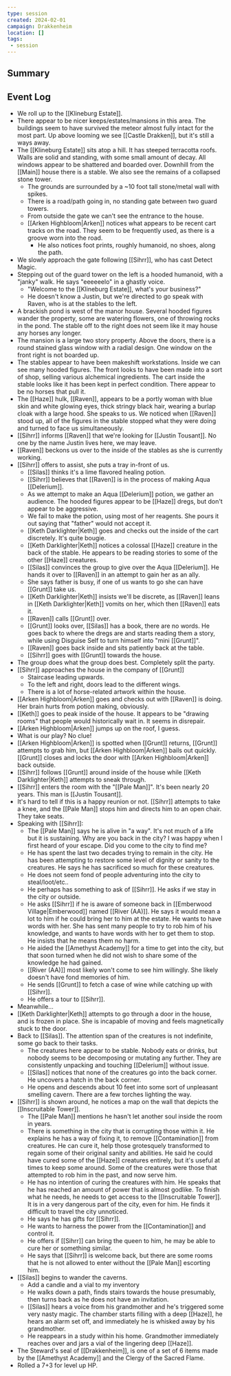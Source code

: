 ```yaml
---
type: session
created: 2024-02-01
campaign: Drakkenheim
location: []
tags:
 - session
---
```



## Summary

## Event Log

- We roll up to the [[Klineburg Estate]].
- There appear to be nicer keeps/estates/mansions in this area. The buildings seem to have survived the meteor almost fully intact for the most part. Up above looming we see [[Castle Drakken]], but it's still a ways away.
- The [[Klineburg Estate]] sits atop a hill. It has steeped terracotta roofs. Walls are solid and standing, with some small amount of decay. All windows appear to be shattered and boarded over. Downhill from the [[Main]] house there is a stable. We also see the remains of a collapsed stone tower.
	- The grounds are surrounded by a ~10 foot tall stone/metal wall with spikes.
	- There is a road/path going in, no standing gate between two guard towers.
	- From outside the gate we can't see the entrance to the house.
	- [[Arken Highbloom|Arken]] notices what appears to be recent cart tracks on the road. They seem to be frequently used, as there is a groove worn into the road.
		- He also notices foot prints, roughly humanoid, no shoes, along the path.
- We slowly approach the gate following [[Sihrr]], who has cast Detect Magic.
- Stepping out of the guard tower on the left is a hooded humanoid, with a "janky" walk. He says "eeeeeelo" in a ghastly voice.
	- "Welcome to the [[Klineburg Estate]], what's your business?"
	- He doesn't know a Justin, but we're directed to go speak with Raven, who is at the stables to the left. 
- A brackish pond is west of the manor house. Several hooded figures wander the property, some are watering flowers, one of throwing rocks in the pond. The stable off to the right does not seem like it may house any horses any longer.
- The mansion is a large two story property. Above the doors, there is a round stained glass window with a radial design. One window on the front right is not boarded up.
- The stables appear to have been makeshift workstations. Inside we can see many hooded figures. The front looks to have been made into a sort of shop, selling various alchemical ingredients. The cart inside the stable looks like it has been kept in perfect condition. There appear to be no horses that pull it. 
- The [[Haze]] hulk, [[Raven]], appears to be a portly woman with blue skin and white glowing eyes, thick stringy black hair, wearing a burlap cloak with a large hood. She speaks to us. We noticed when [[Raven]] stood up, all of the figures in the stable stopped what they were doing and turned to face us simultaneously.
- [[Sihrr]] informs [[Raven]] that we're looking for [[Justin Tousant]]. No one by the name Justin lives here, we may leave.
- [[Raven]] beckons us over to the inside of the stables as she is currently working.
- [[Sihrr]] offers to assist, she puts a tray in-front of us.
	- [[Silas]] thinks it's a lime flavored healing potion.
	- [[Sihrr]] believes that [[Raven]] is in the process of making Aqua [[Delerium]].
	- As we attempt to make an Aqua [[Delerium]] potion, we gather an audience. The hooded figures appear to be [[Haze]] dregs, but don't appear to be aggressive. 
	- We fail to make the potion, using most of her reagents. She pours it out saying that "father" would not accept it.
	- [[Keth Darklighter|Keth]] goes and checks out the inside of the cart discretely. It's quite bougie.
	- [[Keth Darklighter|Keth]] notices a colossal [[Haze]] creature in the back of the stable. He appears to be reading stories to some of the other [[Haze]] creatures.
	- [[Silas]] convinces the group to give over the Aqua [[Delerium]]. He hands it over to [[Raven]] in an attempt to gain her as an ally.
	- She says father is busy, if one of us wants to go she can have [[Grunt]] take us.
	- [[Keth Darklighter|Keth]] insists we'll be discrete, as [[Raven]] leans in [[Keth Darklighter|Keth]] vomits on her, which then [[Raven]] eats it.
	- [[Raven]] calls [[Grunt]] over.
	- [[Grunt]] looks over, [[Silas]] has a book, there are no words. He goes back to where the dregs are and starts reading them a story, while using Disguise Self to turn himself into "mini [[Grunt]]".
	- [[Raven]] goes back inside and sits patiently back at the table.
	- [[Sihrr]] goes with [[Grunt]] towards the house.
- The group does what the group does best. Completely split the party.
- [[Sihrr]] approaches the house in the company of [[Grunt]]
	- Staircase leading upwards.
	- To the left and right, doors lead to the different wings.
	- There is a lot of horse-related artwork within the house.
- [[Arken Highbloom|Arken]] goes and checks out with [[Raven]] is doing. Her brain hurts from potion making, obviously.
- [[Keth]] goes to peak inside of the house. It appears to be "drawing rooms" that people would historically wait in. It seems in disrepair.
- [[Arken Highbloom|Arken]] jumps up on the roof, I guess.
- What is our play? No clue!
- [[Arken Highbloom|Arken]] is spotted when [[Grunt]] returns, [[Grunt]] attempts to grab him, but [[Arken Highbloom|Arken]] bails out quickly. [[Grunt]] closes and locks the door with [[Arken Highbloom|Arken]] back outside.
- [[Sihrr]] follows [[Grunt]] around inside of the house while [[Keth Darklighter|Keth]] attempts to sneak through.
- [[Sihrr]] enters the room with the "[[Pale Man]]". It's been nearly 20 years. This man is [[Justin Tousant]].
- It's hard to tell if this is a happy reunion or not. [[Sihrr]] attempts to take a knee, and the [[Pale Man]] stops him and directs him to an open chair. They take seats.
- Speaking with [[Sihrr]]:
	- The [[Pale Man]] says he is alive in "a way". It's not much of a life but it is sustaining. Why are you back in the city? I was happy when I first heard of your escape. Did you come to the city to find me?
	- He has spent the last two decades trying to remain in the city. He has been attempting to restore some level of dignity or sanity to the creatures. He says he has sacrificed so much for these creatures.
	- He does not seem fond of people adventuring into the city to steal/loot/etc..
	- He perhaps has something to ask of [[Sihrr]]. He asks if we stay in the city or outside.
	- He asks [[Sihrr]] if he is aware of someone back in [[Emberwood Village|Emberwood]] named [[River (AA)]]. He says it would mean a lot to him if he could bring her to him at the estate. He wants to have words with her. She has sent many people to try to rob him of his knowledge, and wants to have words with her to get them to stop. He insists that he means them no harm.
	- He aided the [[Amethyst Academy]] for a time to get into the city, but that soon turned when he did not wish to share some of the knowledge he had gained.
	- [[River (AA)]] most likely won't come to see him willingly. She likely doesn't have fond memories of him. 
	- He sends [[Grunt]] to fetch a case of wine while catching up with [[Sihrr]].
	- He offers a tour to [[Sihrr]].
- Meanwhile...
- [[Keth Darklighter|Keth]] attempts to go through a door in the house, and is frozen in place. She is incapable of moving and feels magnetically stuck to the door.
- Back to [[Silas]]. The attention span of the creatures is not indefinite, some go back to their tasks.
	- The creatures here appear to be stable. Nobody eats or drinks, but nobody seems to be decomposing or mutating any further. They are consistently unpacking and touching [[Delerium]] without issue.
	- [[Silas]] notices that none of the creatures go into the back corner. He uncovers a hatch in the back corner.
	- He opens and descends about 10 feet into some sort of unpleasant smelling cavern. There are a few torches lighting the way.
- [[Sihrr]] is shown around, he notices a map on the wall that depicts the [[Inscruitable Tower]].
	- The [[Pale Man]] mentions he hasn't let another soul inside the room in years.
	- There is something in the city that is corrupting those within it. He explains he has a way of fixing it, to remove [[Contamination]] from creatures. He can cure it, help those grotesquely transformed to regain some of their original sanity and abilities. He said he could have cured some of the [[Haze]] creatures entirely, but it's useful at times to keep some around. Some of the creatures were those that attempted to rob him in the past, and now serve him.
	- He has no intention of curing the creatures with him. He speaks that he has reached an amount of power that is almost godlike. To finish what he needs, he needs to get access to the [[Inscruitable Tower]]. It is in a very dangerous part of the city, even for him. He finds it difficult to travel the city unnoticed.
	- He says he has gifts for [[Sihrr]]. 
	- He wants to harness the power from the [[Contamination]] and control it. 
	- He offers if [[Sihrr]] can bring the queen to him, he may be able to cure her or something similar.
	- He says that [[Sihrr]] is welcome back, but there are some rooms that he is not allowed to enter without the [[Pale Man]] escorting him.
- [[Silas]] begins to wander the caverns.
	- Add a candle and a vial to my inventory
	- He walks down a path, finds stairs towards the house presumably, then turns back as he does not have an invitation.
	- [[Silas]] hears a voice from his grandmother and he's triggered some very nasty magic. The chamber starts filling with a deep [[Haze]], he hears an alarm set off, and immediately he is whisked away by his grandmother.
	- He reappears in a study within his home. Grandmother immediately reaches over and jars a vial of the lingering deep [[Haze]].
- The Steward's seal of [[Drakkenheim]], is one of a set of 6 items made by the [[Amethyst Academy]] and the Clergy of the Sacred Flame.
- Rolled a 7+3 for level up HP. 

